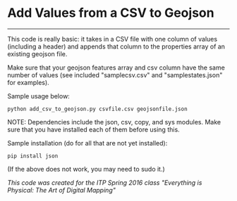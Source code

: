 # Add Values from a CSV to Geojson
---

This code is really basic: it takes in a CSV file with one column of values (including a header) and appends that column to the properties array of an existing geojson file. 

Make sure that your geojson features array and csv column have the same number of values (see included "samplecsv.csv" and "samplestates.json" for examples).

Sample usage below: 
	
	python add_csv_to_geojson.py csvfile.csv geojsonfile.json
	
NOTE: Dependencies include the json, csv, copy, and sys modules. Make sure that you have installed each of them before using this. 


Sample installation (do for all that are not yet installed):

	pip install json
	

(If the above does not work, you may need to sudo it.)

*This code was created for the ITP Spring 2016 class "Everything is Physical: The Art of Digital Mapping"*

